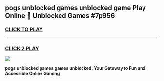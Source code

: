
## pogs unblocked games unblocked game Play Online 👋 Unblocked Games #7p956
<h3>
<a href="https://premium.freeplayer.one?title=pogs_unblocked_games&ref=21F">CLICK TO PLAY</a></h3>
<hr>

<h3>
<a href="https://premium.freeplayer.one?title=pogs_unblocked_games&ref=21F">CLICK 2 PLAY</a>
  
</h3>

<a href="https://premium.freeplayer.one?title=pogs_unblocked_games&ref=21F/"><img src="https://clearcache.store/games.png"></a>


**pogs unblocked games games unblocked: Your Gateway to Fun and Accessible Online Gaming**
